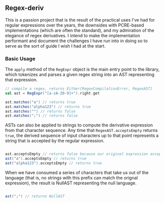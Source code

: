 ## Regex-deriv
This is a passion project that is the result of the practical uses I've had for regular expressions over the years, the downsides with PCRE-based implementations (which are often the standard), and my admiration of the elegance of regex derivatives. I intend to make the implementation performant and document the challenges I have run into in doing so to serve as the sort of guide I wish I had at the start.

### Basic Usage

The `apply` method of the `RegExpr` object is the main entry point to the library, which tokenizes and parses a given regex string into an AST representing that expression.

```scala
// compile a regex, returns Either[RegexCompilationError, RegexAST]
val ast = RegExpr("[a-zA-Z0-9]+").right.get

ast.matches("a") // returns true
ast.matches("alpha123") // returns true
ast.matches("") // returns false
ast.matches(";") // returns false
```

ASTs can also be applied to strings to compute the derivative expression from that character sequence. Any time that `RegexAST.acceptsEmpty` returns ` true`, the derived sequence of input characters up to that point represents a string that is accepted by the regular expression.

```scala

ast.acceptsEmpty // returns false because our original expression accepts length > 0 strings due to + operator
ast("a").acceptsEmpty // returns true
ast("alpha123").acceptsEmpty // returns true
```

When we have consumed a series of characters that take us out of the language (that is, no strings with this prefix can match the orignal expression), the result is NullAST representing the null language.

```scala

ast(";") // returns NullAST
```

